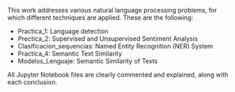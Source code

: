 This work addresses various natural language processing problems, for which different techniques are applied. These are the following:
- Practica_1: Language detection
- Prectica_2: Supervised and Unsupervised Sentiment Analysis
- Clasificacion_sequencias: Named Entity Recognition (NER) System
- Practica_4: Semantic Text Similarity
- Modelos_Lenguaje: Semantic Similarity of Texts

All Jupyter Notebook files are clearly commented and explained, along with each conclusion.
  
